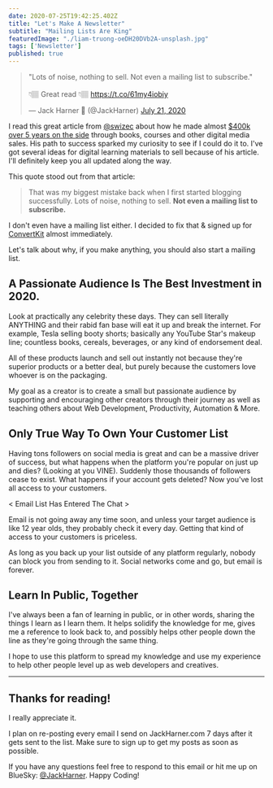 ```yaml
---
date: 2020-07-25T19:42:25.402Z
title: "Let's Make A Newsletter" 
subtitle: "Mailing Lists Are King"
featuredImage: "./liam-truong-oeDH20DVb2A-unsplash.jpg"
tags: ['Newsletter']
published: true
---
```


<blockquote class="twitter-tweet"><p lang="en" dir="ltr">&quot;Lots of noise, nothing to sell. Not even a mailing list to subscribe.&quot; <br><br>👇🏽 Great read 👇🏽 <a href="https://t.co/61my4iobiy">https://t.co/61my4iobiy</a></p>&mdash; Jack Harner 🚀 (@JackHarner) <a href="https://twitter.com/JackHarner/status/1285622502602027009?ref_src=twsrc%5Etfw">July 21, 2020</a></blockquote>

I read this great article from [@swizec](https://twitter.com/Swizec) about how he made almost [$400k over 5 years on the side](https://swizec.com/blog/5-years-of-books-courses-or-how-i-made-369000-on-the-side/swizec/9453) through books, courses and other digital media sales. His path to success sparked my curiosity to see if I could do it to. I've got several ideas for digital learning materials to sell because of his article. I'll definitely keep you all updated along the way.

This quote stood out from that article: 

> That was my biggest mistake back when I first started blogging successfully. Lots of noise, nothing to sell. **Not even a mailing list to subscribe.**

I don't even have a mailing list either. I decided to fix that & signed up for [ConvertKit](https://app.convertkit.com/referrals/l/42366c0e-990d-4f0e-8893-4f55cecf18f6) almost immediately. 

Let's talk about why, if you make anything, you should also start a mailing list.

## A Passionate Audience Is The Best Investment in 2020.

Look at practically any celebrity these days. They can sell literally ANYTHING and their rabid fan base will eat it up and break the internet. For example, Tesla selling booty shorts; basically any YouTube Star's makeup line; countless books, cereals, beverages, or any kind of endorsement deal. 

All of these products launch and sell out instantly not because they're superior products or a better deal, but purely because the customers love whoever is on the packaging. 

My goal as a creator is to create a small but passionate audience by supporting and encouraging other creators through their journey as well as teaching others about Web Development, Productivity, Automation & More.

## Only True Way To Own Your Customer List

Having tons followers on social media is great and can be a massive driver of success, but what happens when the platform you're popular on just up and dies? (Looking at you VINE). Suddenly those thousands of followers cease to exist. What happens if your account gets deleted? Now you've lost all access to your customers. 

< Email List Has Entered The Chat >

Email is not going away any time soon, and unless your target audience is like 12 year olds, they probably check it every day. Getting that kind of access to your customers is priceless. 

As long as you back up your list outside of any platform regularly, nobody can block you from sending to it. Social networks come and go, but email is forever.

## Learn In Public, Together

I've always been a fan of learning in public, or in other words, sharing the things I learn as I learn them. It helps solidify the knowledge for me, gives me a reference to look back to, and possibly helps other people down the line as they're going through the same thing. 

I hope to use this platform to spread my knowledge and use my experience to help other people level up as web developers and creatives.

---

## Thanks for reading!
I really appreciate it.

I plan on re-posting every email I send on JackHarner.com 7 days after it gets sent to the list. Make sure to sign up to get my posts as soon as possible.

If you have any questions feel free to respond to this email or hit me up on BlueSky: [@JackHarner](https://bsky.app/profile/jackharner.com). Happy Coding!
